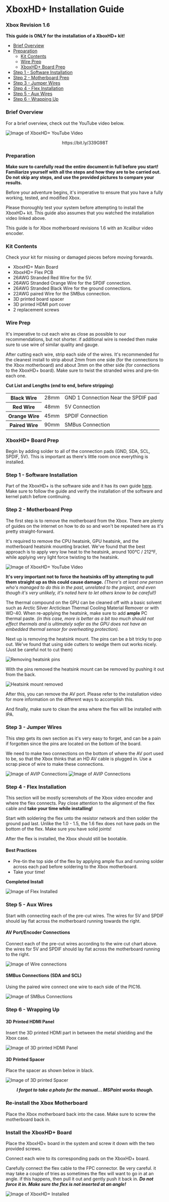 # XboxHD+ Installation Guide
### Xbox Revision 1.6
**This guide is ONLY for the installation of a XboxHD+ kit!**

- [Brief Overview](#brief-overview)
- [Preparation](#preparation)
  * [Kit Contents](#kit-contents)
  * [Wire Prep](#wire-prep)
  * [XboxHD+ Board Prep](#xboxhdmi-board-prep)
- [Step 1 - Software Installation](#step-2---motherboard-prep)
- [Step 2 - Motherboard Prep](#step-2---motherboard-prep)
- [Step 3 - Jumper Wires](#step-3---jumper-wires)
- [Step 4 - Flex Installation](#step-4---flex-installation)
- [Step 5 - Aux Wires](#step-5---aux-wires)
- [Step 6 - Wrapping Up](#step-6---wrapping-up)

### Brief Overview
For a brief overview, check out the YouTube video below.

![Image of XboxHD+ YouTube Video](images/YouTube.png)
<p align="center">https://bit.ly/339G98T</p>

### Preparation
**Make sure to carefully read the entire document in full before you start! Familiarize yourself with all the steps and how they are to be carried out. Do not skip any steps, and use the provided pictures to compare your results.**

Before your adventure begins, it's imperative to ensure that you have a fully working, tested, and modified Xbox.

Please thoroughly test your system before attempting to install the XboxHD+ kit.
This guide also assumes that you watched the installation video linked above.

This guide is for Xbox motherboard revisions 1.6 with an Xcalibur video encoder.

### Kit Contents
Check your kit for missing or damaged pieces before moving forwards.

- XboxHD+ Main Board
- XboxHD+ Flex PCB
- 26AWG Stranded Red Wire for the 5V.
- 26AWG Stranded Orange Wire for the SPDIF connection.
- 26AWG Stranded Black Wire for the ground connections.
- 22AWG paired Wire for the SMBus connection.
- 3D printed board spacer
- 3D printed HDMI port cover
- 2 replacement screws

### Wire Prep
It's imperative to cut each wire as close as possible to our recommendations, but not shorter. if additional wire is needed then make sure to use wire of similar quality and gauge.

After cutting each wire, strip each side of the wires. It's recommended for the cleanest install to strip about 2mm from one side (for the connections to the Xbox motherboard) and about 3mm on the other side (for connections to the XboxHD+ board). Make sure to twist the stranded wires and pre-tin each one.

**Cut List and Lengths (end to end, before stripping)**

<table>
  <tr>
    <th>Black Wire</th>
    <td>28mm</td>
    <td>GND 1 Connection Near the SPDIF pad</td>
  </tr>
  <tr>
    <th>Red Wire</th>
    <td>48mm</td>
    <td>5V Connection</td>
  </tr>
  <tr>
    <th>Orange Wire</th>
    <td>45mm</td>
    <td>SPDIF Connection</td>
  </tr>
  <tr>
    <th>Paired Wire</th>
    <td>90mm</td>
    <td>SMBus Connection</td>
  </tr>
</table>

### XboxHD+ Board Prep
Begin by adding solder to all of the connection pads (GND, SDA, SCL, SPDIF, 5V). This is important as there's little room once everything is installed.

### Step 1 - Software Installation
Part of the XboxHD+ is the software side and it has its own guide [here](/manual/Installation%20XboxHD%2B%20Software.md). Make sure to follow the guide and verify the installation of the software and kernel patch before continuing.

### Step 2 - Motherboard Prep
The first step is to remove the motherboard from the Xbox. There are plenty of guides on the internet on how to do so and won't be repeated here as it's pretty straight-forward.

It's required to remove the CPU heatsink, GPU heatsink, and the motherboard heatsink mounting bracket. We've found that the best approach is to apply very low heat to the heatsink, around 100°C / 212°F, while applying very light force twisting to the heatsink.

![Image of XboxHD+ YouTube Video](images/Step1_16.jpg)

**It's very important not to force the heatsinks off by attempting to pull them straight up as this could cause damage.** *(There's at least one person who's managed to do this in the past, unrelated to the project, and even though it's very unlikely, it's noted here to let others know to be careful!)*

The thermal compound on the GPU can be cleaned off with a basic solvent such as Arctic Silver Arcticlean Thermal Cooling Material Remover or with WD-40. When re-applying the heatsink, make sure to add **ample** PC thermal paste. *(in this case, more is better as a bit too much should not effect thermals and is ultimately safer as the GPU does not have an embedded thermal sensor for overheating protection).*

Next up is removing the heatsink mount. The pins can be a bit tricky to pop out. We've found that using side cutters to wedge them out works nicely. (Just be careful not to cut them)

![Removing heatsink pins](images/removing_heatsink_pins.jpg)

With the pins removed the heatsink mount can be removed by pushing it out from the back.

![Heatsink mount removed](images/1_6_heatsink_mount_removed.jpg)

After this, you can remove the AV port. Please refer to the installation video for more information on the different ways to accomplish this.

And finally, make sure to clean the area where the flex will be installed with IPA.

### Step 3 - Jumper Wires
This step gets its own section as it's very easy to forget, and can be a pain if forgotten since the pins are located on the bottom of the board.

We need to make two connections on the bottom of where the AV port used to be, so that the Xbox thinks that an HD AV cable is plugged in. Use a scrap piece of wire to make these connections.

![Image of AVIP Connections](images/Step2-AVIP-Connections.png)
![Image of AVIP Connections](images/Step2-Pinout.png)

### Step 4 - Flex Installation
This section will be mostly screenshots of the Xbox video encoder and where the flex connects. Pay close attention to the alignment of the flex cable and **take your time while installing!**

Start with soldering the flex unto the resistor network and then solder the ground pad last. Unlike the 1.0 - 1.5, the 1.6 flex does not have pads on the bottom of the flex. Make sure you have solid joints!

After the flex is installed, the Xbox should still be bootable.

#### Best Practices
- Pre-tin the top side of the flex by applying ample flux and running solder across each pad before soldering to the Xbox motherboard.
- Take your time!

**Completed Install**

![Image of Flex Installed](images/Step3-Flex-Installed_16.jpg)

### Step 5 - Aux Wires
Start with connecting each of the pre-cut wires. The wires for 5V and SPDIF should lay flat across the motherboard running towards the right.

#### AV Port/Encoder Connections
Connect each of the pre-cut wires according to the wire cut chart above. the wires for 5V and SPDIF should lay flat across the motherboard running to the right.

![Image of Wire connections](images/Step4-Wire-Connections_16.jpg)

#### SMBus Connections (SDA and SCL)
Using the paired wire connect one wire to each side of the PIC16.

![Image of SMBus Connections](images/Step4-SMBus_16.jpg)

### Step 6 - Wrapping Up

#### 3D Printed HDMI Panel
Insert the 3D printed HDMI part in between the metal shielding and the Xbox case.

![Image of 3D printed HDMI Panel](images/Step5-3DHDMI.png)

#### 3D Printed Spacer
Place the spacer as shown below in black.

![Image of 3D printed Spacer](images/Step5-Spacer.png)

<p align="center"><b><i>I forgot to take a photo for the manual... MSPaint works though.</b></i></p>

### Re-install the Xbox Motherboard
Place the Xbox motherboard back into the case. Make sure to screw the motherboard back in.

### Install the XboxHD+ Board
Place the XboxHD+ board in the system and screw it down with the two provided screws.

Connect each wire to its corresponding pads on the XboxHD+ board.

Carefully connect the flex cable to the FPC connector. Be very careful. it may take a couple of tries as sometimes the flex will want to go in at an angle. if this happens, then pull it out and gently push it back in. ***Do not force it in. Make sure the flex is not inserted at an angle!***

![Image of XboxHD+ Installed](images/Step5-Finished_1_6.jpg)

